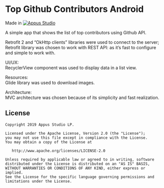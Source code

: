 Top Github Contributors Android
=====================


Made in [![Appus Studio](https://github.com/appus-studio/top-github-contributors-android/blob/master/image/appus.png)](https://appus.software)

A simple app that shows the list of top contributors using Github API.


Retrofit 2 and “OkHttp clients” libraries were used to connect to the server;<br />
Retrofit library was chosen to work with REST API: as it’s fast to configure and simple to work with.

UI/UX:<br />
RecyclerView component was used to display data in a list view.

Resources:<br />
Glide library was used to download images.

Architecture:<br />
MVC architecture was chosen because of its simplicity and fast realization.

License
--------

    Copyright 2019 Appus Studio LP.

    Licensed under the Apache License, Version 2.0 (the "License");
    you may not use this file except in compliance with the License.
    You may obtain a copy of the License at

       http://www.apache.org/licenses/LICENSE-2.0

    Unless required by applicable law or agreed to in writing, software
    distributed under the License is distributed on an "AS IS" BASIS,
    WITHOUT WARRANTIES OR CONDITIONS OF ANY KIND, either express or implied.
    See the License for the specific language governing permissions and
    limitations under the License.
